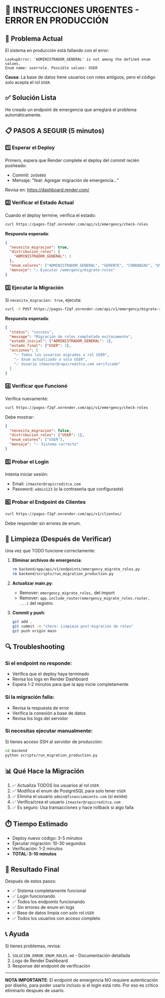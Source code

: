 # 🚨 INSTRUCCIONES URGENTES - ERROR EN PRODUCCIÓN

## 🔴 Problema Actual

El sistema en producción está fallando con el error:

```
LookupError: 'ADMINISTRADOR_GENERAL' is not among the defined enum values.
Enum name: userrole. Possible values: USER
```

**Causa**: La base de datos tiene usuarios con roles antiguos, pero el código solo acepta el rol `USER`.

## ✅ Solución Lista

He creado un endpoint de emergencia que arreglará el problema automáticamente.

## 📋 PASOS A SEGUIR (5 minutos)

### 1️⃣ Esperar el Deploy
Primero, espera que Render complete el deploy del commit recién pusheado:
- Commit: `2e5b88d`
- Mensaje: "feat: Agregar migración de emergencia..."

Revisa en: https://dashboard.render.com/

### 2️⃣ Verificar el Estado Actual
Cuando el deploy termine, verifica el estado:

```bash
curl https://pagos-f2qf.onrender.com/api/v1/emergency/check-roles
```

**Respuesta esperada**:
```json
{
  "necesita_migracion": true,
  "distribucion_roles": {
    "ADMINISTRADOR_GENERAL": 1
  },
  "enum_valores": ["ADMINISTRADOR_GENERAL", "GERENTE", "COBRANZAS", "USER"],
  "mensaje": "⚠️ Ejecutar /emergency/migrate-roles"
}
```

### 3️⃣ Ejecutar la Migración
Si `necesita_migracion: true`, ejecuta:

```bash
curl -X POST https://pagos-f2qf.onrender.com/api/v1/emergency/migrate-roles
```

**Respuesta esperada**:
```json
{
  "status": "success",
  "message": "Migración de roles completada exitosamente",
  "estado_inicial": {"ADMINISTRADOR_GENERAL": 1},
  "estado_final": {"USER": 1},
  "acciones": [
    "✅ Todos los usuarios migrados a rol USER",
    "✅ Enum actualizado a solo USER",
    "✅ Usuario itmaster@rapicreditca.com verificado"
  ]
}
```

### 4️⃣ Verificar que Funcionó
Verifica nuevamente:

```bash
curl https://pagos-f2qf.onrender.com/api/v1/emergency/check-roles
```

Debe mostrar:
```json
{
  "necesita_migracion": false,
  "distribucion_roles": {"USER": 1},
  "enum_valores": ["USER"],
  "mensaje": "✅ Sistema correcto"
}
```

### 5️⃣ Probar el Login
Intenta iniciar sesión:
- Email: `itmaster@rapicreditca.com`
- Password: `admin123` (o la contraseña que configuraste)

### 6️⃣ Probar el Endpoint de Clientes
```bash
curl https://pagos-f2qf.onrender.com/api/v1/clientes/
```

Debe responder sin errores de enum.

## 🧹 Limpieza (Después de Verificar)

Una vez que TODO funcione correctamente:

1. **Eliminar archivos de emergencia**:
   ```bash
   rm backend/app/api/v1/endpoints/emergency_migrate_roles.py
   rm backend/scripts/run_migration_production.py
   ```

2. **Actualizar main.py**:
   - Remover: `emergency_migrate_roles,` del import
   - Remover: `app.include_router(emergency_migrate_roles.router, ...)` del registro

3. **Commit y push**:
   ```bash
   git add .
   git commit -m "chore: Limpieza post-migración de roles"
   git push origin main
   ```

## 🔍 Troubleshooting

### Si el endpoint no responde:
- Verifica que el deploy haya terminado
- Revisa los logs en Render Dashboard
- Espera 1-2 minutos para que la app inicie completamente

### Si la migración falla:
- Revisa la respuesta de error
- Verifica la conexión a base de datos
- Revisa los logs del servidor

### Si necesitas ejecutar manualmente:
Si tienes acceso SSH al servidor de producción:
```bash
cd backend
python scripts/run_migration_production.py
```

## 📊 Qué Hace la Migración

1. ✅ Actualiza TODOS los usuarios al rol `USER`
2. ✅ Modifica el enum de PostgreSQL para solo tener `USER`
3. ✅ Elimina el usuario `admin@financiamiento.com` (si existe)
4. ✅ Verifica/crea el usuario `itmaster@rapicreditca.com`
5. ✅ Es seguro: Usa transacciones y hace rollback si algo falla

## ⏱️ Tiempo Estimado

- Deploy nuevo código: 3-5 minutos
- Ejecutar migración: 10-30 segundos
- Verificación: 1-2 minutos
- **TOTAL: 5-10 minutos**

## 🎯 Resultado Final

Después de estos pasos:
- ✅ Sistema completamente funcional
- ✅ Login funcionando
- ✅ Todos los endpoints funcionando
- ✅ Sin errores de enum en logs
- ✅ Base de datos limpia con solo rol `USER`
- ✅ Todos los usuarios con acceso completo

## 📞 Ayuda

Si tienes problemas, revisa:
1. `SOLUCION_ERROR_ENUM_ROLES.md` - Documentación detallada
2. Logs de Render Dashboard
3. Response del endpoint de verificación

---

**NOTA IMPORTANTE**: El endpoint de emergencia NO requiere autenticación por diseño, para poder usarlo incluso si el login está roto. Por eso es crítico eliminarlo después de usarlo.

